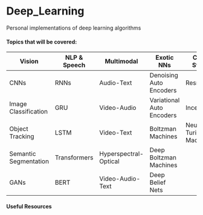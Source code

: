 # Deep_Learning
Personal implementations of deep learning algorithms

#### Topics that will be covered:

| Vision | NLP & Speech | Multimodal | Exotic NNs | Cool Stuff |
| ------ | ------ | ------ | ------ | ------ |
| CNNs | RNNs | Audio-Text | Denoising Auto Encoders | Resnet |
| Image Classification | GRU | Video-Audio | Variational Auto Encoders | Inception |
| Object Tracking | LSTM | Video-Text | Boltzman Machines | Neural Turing Machines |
| Semantic Segmentation | Transformers | Hyperspectral-Optical | Deep Boltzman Machines | |
| GANs | BERT | Video-Audio-Text | Deep Belief Nets | |


#### Useful Resources
